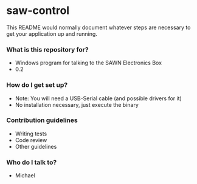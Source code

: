 # saw-control #

This README would normally document whatever steps are necessary to get your application up and running.

### What is this repository for? ###

* Windows program for talking to the SAWN Electronics Box
* 0.2

### How do I get set up? ###

* Note: You will need a USB-Serial cable (and possible drivers for it)
* No installation necessary, just execute the binary

### Contribution guidelines ###

* Writing tests
* Code review
* Other guidelines

### Who do I talk to? ###

* Michael 
